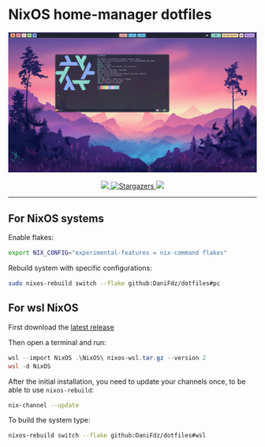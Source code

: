 # NixOS home-manager dotfiles

<p align="center">
    <img src="./assets/Desktop.png">
</p>

<p align="center">
    <a href="https://nixos.org/">
        <img src="https://img.shields.io/badge/NixOS-23.05-informational.svg?style=for-the-badge&logo=nixos&color=F2CDCD&logoColor=D9E0EE&labelColor=302D41">
    </a>
    <a href="https://github.com/DaniFdz/dotfiles/stargazers">
		<img alt="Stargazers" src="https://img.shields.io/github/stars/DaniFdz/dotfiles?style=for-the-badge&logo=starship&color=C9CBFF&logoColor=D9E0EE&labelColor=302D41">
	</a>
    <img src="https://img.shields.io/static/v1?label=Nix&message=Works on my machine&style=for-the-badge&logo=linux&color=ADC6F2&logoColor=D9E0EE&labelColor=302D41"/>
</p>

---

## For NixOS systems
Enable flakes:
```bash
export NIX_CONFIG="experimental-features = nix-command flakes"
```
Rebuild system with specific configurations:
```bash
sudo nixos-rebuild switch --flake github:DaniFdz/dotfiles#pc
```

## For wsl NixOS
First download the [latest release](https://github.com/nix-community/NixOS-WSL/releases/tag/23.5.5.2)

Then open a terminal and run:
```ps1
wsl --import NixOS .\NixOS\ nixos-wsl.tar.gz --version 2
wsl -d NixOS
```

After the initial installation, you need to update your channels once, to be able to use `nixos-rebuild`:
```bash
nix-channel --update
```

To build the system type:
```bash
nixos-rebuild switch --flake github:DaniFdz/dotfiles#wsl
```

